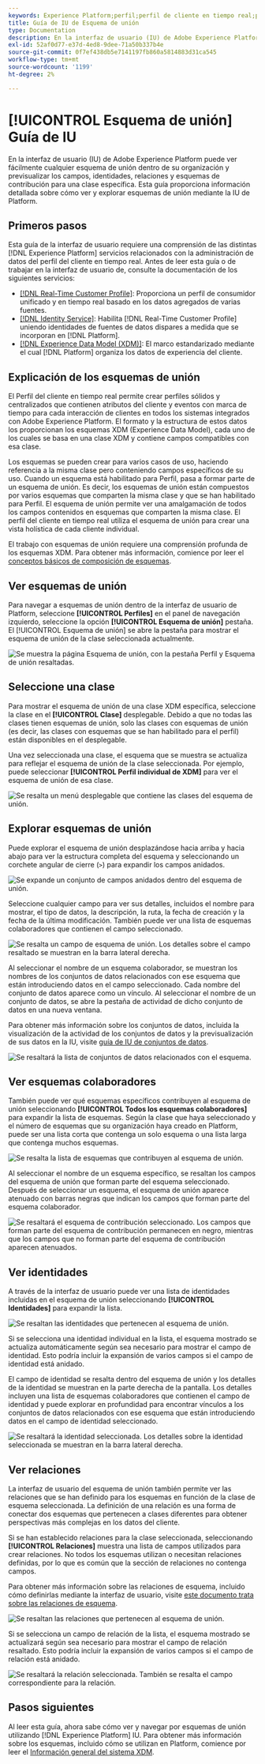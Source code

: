```yaml
---
keywords: Experience Platform;perfil;perfil de cliente en tiempo real;perfil unificado;perfil unificado;perfil unificado;perfil unificado;rtcp;habilitar perfil;habilitar perfil;esquema de unión;UNION PROFILE;perfil de unión
title: Guía de IU de Esquema de unión
type: Documentation
description: En la interfaz de usuario (IU) de Adobe Experience Platform puede ver fácilmente cualquier esquema de unión dentro de su organización y previsualizar los campos, identidades, relaciones y esquemas de contribución para una clase específica. Esta guía proporciona información detallada sobre cómo ver y explorar esquemas de unión mediante la IU de Platform.
exl-id: 52af0d77-e37d-4ed8-9dee-71a50b337b4e
source-git-commit: 0f7ef438db5e7141197fb860a5814883d31ca545
workflow-type: tm+mt
source-wordcount: '1199'
ht-degree: 2%

---
```


# [!UICONTROL Esquema de unión] Guía de IU

En la interfaz de usuario (IU) de Adobe Experience Platform puede ver fácilmente cualquier esquema de unión dentro de su organización y previsualizar los campos, identidades, relaciones y esquemas de contribución para una clase específica. Esta guía proporciona información detallada sobre cómo ver y explorar esquemas de unión mediante la IU de Platform.

## Primeros pasos

Esta guía de la interfaz de usuario requiere una comprensión de las distintas [!DNL Experience Platform] servicios relacionados con la administración de datos del perfil del cliente en tiempo real. Antes de leer esta guía o de trabajar en la interfaz de usuario de, consulte la documentación de los siguientes servicios:

* [[!DNL Real-Time Customer Profile]](../home.md): Proporciona un perfil de consumidor unificado y en tiempo real basado en los datos agregados de varias fuentes.
* [[!DNL Identity Service]](../../identity-service/home.md): Habilita [!DNL Real-Time Customer Profile] uniendo identidades de fuentes de datos dispares a medida que se incorporan en [!DNL Platform].
* [[!DNL Experience Data Model (XDM)]](../../xdm/home.md): El marco estandarizado mediante el cual [!DNL Platform] organiza los datos de experiencia del cliente.

## Explicación de los esquemas de unión

El Perfil del cliente en tiempo real permite crear perfiles sólidos y centralizados que contienen atributos del cliente y eventos con marca de tiempo para cada interacción de clientes en todos los sistemas integrados con Adobe Experience Platform. El formato y la estructura de estos datos los proporcionan los esquemas XDM (Experience Data Model), cada uno de los cuales se basa en una clase XDM y contiene campos compatibles con esa clase.

Los esquemas se pueden crear para varios casos de uso, haciendo referencia a la misma clase pero conteniendo campos específicos de su uso. Cuando un esquema está habilitado para Perfil, pasa a formar parte de un esquema de unión. Es decir, los esquemas de unión están compuestos por varios esquemas que comparten la misma clase y que se han habilitado para Perfil. El esquema de unión permite ver una amalgamación de todos los campos contenidos en esquemas que comparten la misma clase. El perfil del cliente en tiempo real utiliza el esquema de unión para crear una vista holística de cada cliente individual.

El trabajo con esquemas de unión requiere una comprensión profunda de los esquemas XDM. Para obtener más información, comience por leer el [conceptos básicos de composición de esquemas](../../xdm/schema/composition.md).

## Ver esquemas de unión

Para navegar a esquemas de unión dentro de la interfaz de usuario de Platform, seleccione **[!UICONTROL Perfiles]** en el panel de navegación izquierdo, seleccione la opción **[!UICONTROL Esquema de unión]** pestaña. El [!UICONTROL Esquema de unión] se abre la pestaña para mostrar el esquema de unión de la clase seleccionada actualmente.

![Se muestra la página Esquema de unión, con la pestaña Perfil y Esquema de unión resaltadas.](../images/union-schema/landing.png)

## Seleccione una clase

Para mostrar el esquema de unión de una clase XDM específica, seleccione la clase en el **[!UICONTROL Clase]** desplegable. Debido a que no todas las clases tienen esquemas de unión, solo las clases con esquemas de unión (es decir, las clases con esquemas que se han habilitado para el perfil) están disponibles en el desplegable.

Una vez seleccionada una clase, el esquema que se muestra se actualiza para reflejar el esquema de unión de la clase seleccionada. Por ejemplo, puede seleccionar **[!UICONTROL Perfil individual de XDM]** para ver el esquema de unión de esa clase.

![Se resalta un menú desplegable que contiene las clases del esquema de unión.](../images/union-schema/class.png)

## Explorar esquemas de unión

Puede explorar el esquema de unión desplazándose hacia arriba y hacia abajo para ver la estructura completa del esquema y seleccionando un corchete angular de cierre (`>`) para expandir los campos anidados.

![Se expande un conjunto de campos anidados dentro del esquema de unión.](../images/union-schema/explore.png)

Seleccione cualquier campo para ver sus detalles, incluidos el nombre para mostrar, el tipo de datos, la descripción, la ruta, la fecha de creación y la fecha de la última modificación. También puede ver una lista de esquemas colaboradores que contienen el campo seleccionado.

![Se resalta un campo de esquema de unión. Los detalles sobre el campo resaltado se muestran en la barra lateral derecha.](../images/union-schema/explore-field.png)

Al seleccionar el nombre de un esquema colaborador, se muestran los nombres de los conjuntos de datos relacionados con ese esquema que están introduciendo datos en el campo seleccionado. Cada nombre del conjunto de datos aparece como un vínculo. Al seleccionar el nombre de un conjunto de datos, se abre la pestaña de actividad de dicho conjunto de datos en una nueva ventana.

Para obtener más información sobre los conjuntos de datos, incluida la visualización de la actividad de los conjuntos de datos y la previsualización de sus datos en la IU, visite [guía de IU de conjuntos de datos](../../catalog/datasets/user-guide.md).

![Se resaltará la lista de conjuntos de datos relacionados con el esquema.](../images/union-schema/datasets.png)

## Ver esquemas colaboradores

También puede ver qué esquemas específicos contribuyen al esquema de unión seleccionando **[!UICONTROL Todos los esquemas colaboradores]** para expandir la lista de esquemas. Según la clase que haya seleccionado y el número de esquemas que su organización haya creado en Platform, puede ser una lista corta que contenga un solo esquema o una lista larga que contenga muchos esquemas.

![Se resalta la lista de esquemas que contribuyen al esquema de unión.](../images/union-schema/contributing-schemas.png)

Al seleccionar el nombre de un esquema específico, se resaltan los campos del esquema de unión que forman parte del esquema seleccionado. Después de seleccionar un esquema, el esquema de unión aparece atenuado con barras negras que indican los campos que forman parte del esquema colaborador.

![Se resaltará el esquema de contribución seleccionado. Los campos que forman parte del esquema de contribución permanecen en negro, mientras que los campos que no forman parte del esquema de contribución aparecen atenuados.](../images/union-schema/select-schema.png)

## Ver identidades

A través de la interfaz de usuario puede ver una lista de identidades incluidas en el esquema de unión seleccionando **[!UICONTROL Identidades]** para expandir la lista.

![Se resaltan las identidades que pertenecen al esquema de unión.](../images/union-schema/identities.png)

Si se selecciona una identidad individual en la lista, el esquema mostrado se actualiza automáticamente según sea necesario para mostrar el campo de identidad. Esto podría incluir la expansión de varios campos si el campo de identidad está anidado.

El campo de identidad se resalta dentro del esquema de unión y los detalles de la identidad se muestran en la parte derecha de la pantalla. Los detalles incluyen una lista de esquemas colaboradores que contienen el campo de identidad y puede explorar en profundidad para encontrar vínculos a los conjuntos de datos relacionados con ese esquema que están introduciendo datos en el campo de identidad seleccionado.

![Se resaltará la identidad seleccionada. Los detalles sobre la identidad seleccionada se muestran en la barra lateral derecha.](../images/union-schema/select-identity.png)

## Ver relaciones

La interfaz de usuario del esquema de unión también permite ver las relaciones que se han definido para los esquemas en función de la clase de esquema seleccionada. La definición de una relación es una forma de conectar dos esquemas que pertenecen a clases diferentes para obtener perspectivas más complejas en los datos del cliente.

Si se han establecido relaciones para la clase seleccionada, seleccionando **[!UICONTROL Relaciones]** muestra una lista de campos utilizados para crear relaciones. No todos los esquemas utilizan o necesitan relaciones definidas, por lo que es común que la sección de relaciones no contenga campos.

Para obtener más información sobre las relaciones de esquema, incluido cómo definirlas mediante la interfaz de usuario, visite [este documento trata sobre las relaciones de esquema](../../xdm/tutorials/relationship-ui.md).

![Se resaltan las relaciones que pertenecen al esquema de unión.](../images/union-schema/relationships.png)

Si se selecciona un campo de relación de la lista, el esquema mostrado se actualizará según sea necesario para mostrar el campo de relación resaltado. Esto podría incluir la expansión de varios campos si el campo de relación está anidado.

![Se resaltará la relación seleccionada. También se resalta el campo correspondiente para la relación.](../images/union-schema/select-relationship.png)

## Pasos siguientes

Al leer esta guía, ahora sabe cómo ver y navegar por esquemas de unión utilizando [!DNL Experience Platform] IU. Para obtener más información sobre los esquemas, incluido cómo se utilizan en Platform, comience por leer el [Información general del sistema XDM](../../xdm/home.md).
